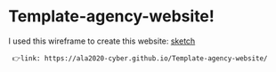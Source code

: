 # Template-agency-website!

I used this wireframe to create this website:
[sketch](https://user-images.githubusercontent.com/73254102/151889177-c06b1233-034d-4264-a44a-fc5d19c6f500.jpg)

     👉link: https://ala2020-cyber.github.io/Template-agency-website/

